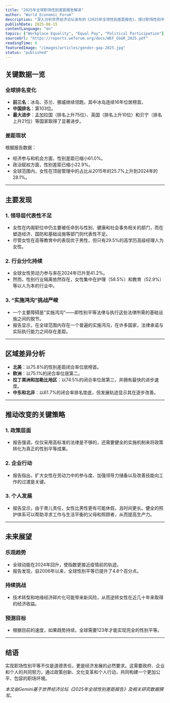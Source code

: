 ```yaml
---
title: "2025年全球职场性别差距报告解读" 
author: "World Economic Forum" 
description: "深入分析世界经济论坛发布的《2025年全球性别差距报告》，探讨职场性别平等的现状、挑战与未来趋势。" 
publishDate: 2025-06-15
contentLanguage: "en"
topics: ["Workplace Equality", "Equal Pay", "Political Participation"] 
sourceUrl: "https://reports.weforum.org/docs/WEF_GGGR_2025.pdf" 
readingTime: 8 
featuredImage: "/images/articles/gender-gap-2025.jpg" 
status: "published"
---
```


## 关键数据一览

### 全球排名变化

  - **前三名**：冰岛、芬兰、挪威继续领跑，其中冰岛连续16年位居榜首。
  - **中国排名**：第103位。
  - **最大进步**：孟加拉国（排名上升75位）、英国（排名上升10位）和贝宁（排名上升21位）等国家取得了显著进步。

### 差距现状

根据报告数据：

  - 经济参与和机会方面，性别差距已缩小61.0%。
  - 政治赋权方面，性别差距已缩小22.9%。
  - 全球范围内，女性在顶层管理中的占比从2015年的25.7%上升到2024年的28.1%。

-----

## 主要发现

### 1\. 领导层代表性不足

  - 女性在内阁职位中仍主要被任命到与性别、健康和社会事务相关的部门，而在塑造经济、国防和基础设施等部门则代表性不足。
  - 尽管女性在高等教育中的表现优于男性，但只有29.5%的高学历高级经理人为女性。

### 2\. 行业分化持续

  - 全球女性劳动力参与率在2024年已升至41.2%。
  - 然而，性别行业隔离依然存在，女性集中在护理（58.5%）和教育（52.9%）等以人为本的行业中。

### 3\. “实施鸿沟”挑战严峻

  - 一个主要障碍是"实施鸿沟"——即性别平等法律与执行这些法律所需的基础设施之间的脱节。
  - 报告显示，在全球范围内存在一个普遍的实施鸿沟，在许多国家，法律承诺与实际执行能力之间存在差距。

-----

## 区域差异分析

  - **北美**：以75.8%的性别差距闭合率位居榜首。
  - **欧洲**：以75.1%的闭合率位居第二。
  - **拉丁美洲和加勒比地区**：以74.5%的闭合率位居第三，并拥有最快的进步速度。
  - **中东和北非**：以61.7%的闭合率排名垫底，但发展轨迹显示其在逐步改善。

-----

## 推动改变的关键策略

### 1\. 政策层面

  - 报告强调，仅仅采用高标准的法律是不够的，还需要健全的实施机制来将政策转化为真正的性别平等成果。

### 2\. 企业行动

  - 报告指出，扩大女性在劳动力中的参与度、加强领导力储备以及改善技能向工作的过渡是关键。

### 3\. 个人发展

  - 报告显示，由于育儿责任，女性比男性更有可能休假，且时间更长。健全的照护体系可以帮助寻求工作与生活平衡的父母和照顾者，从而提高生产力。

-----

## 未来展望

### 乐观趋势

  - 全球动能在2024年回升，使指数更接近疫情前的轨迹。
  - 报告发现，自2006年以来，全球性别平等已提升了4.8个百分点。

### 持续挑战

  - 技术转型和地缘经济碎片化可能带来新风险，从而逆转女性在近几十年来取得的经济收益。

### 预测目标

  - 根据目前的速度，如果趋势持续，全球需要123年才能实现完全的性别平等。

-----

## 结语

实现职场性别平等不仅是道德责任，更是经济发展的必然要求。这需要政府、企业和个人的共同努力，通过政策创新、文化变革和个人行动，共同构建一个更加公平、包容的职场环境。

*本文由Gemini基于世界经济论坛《2025年全球性别差距报告》及相关研究数据撰写。*